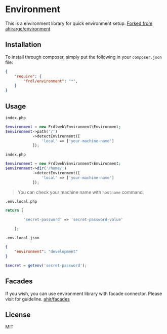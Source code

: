 # Environment

This is a environment library for quick environment setup. [Forked from ahirarge/environment](https://github.com/ahirarge/environment)

## Installation

To install through composer, simply put the following in your `composer.json` file:

```json
{
    "require": {
        "frdl/environment": "*",
    }
}
```

## Usage

`index.php`
```php 
$environment = new Frdlweb\Environment\Environment;
$environment->path('/')
            ->detectEnvironment([
                'local' => ['your-machine-name']
            ]);
```

`index.php`
```php 
$environment = new Frdlweb\Environment\Environment;
$environment->dir('/home/')
            ->detectEnvironment([
                'local' => ['your-machine-name']
            ]);
```

> You can check your machine name with `hostname` command.

`.env.local.php`
```php 
return [
        
        'secret-password' => 'secret-password-value'

    ];
```

`.env.local.json`
```json
{
    "environment": "development"
}
```

```php
$secret = getenv('secret-password');
```

## Facades 

If you wish, you can use environment library with facade connector. Please visit for guideline. [ahir/facades](https://github.com/ahirarge/facades)

## License

MIT
